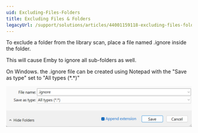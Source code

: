 ```yaml
---
uid: Excluding-Files-Folders
title: Excluding Files & Folders
legacyUrl: /support/solutions/articles/44001159118-excluding-files-folders
---
```


To exclude a folder from the library scan, place a file named .ignore inside the folder.

This will cause Emby to ignore all sub-folders as well.

On Windows. the .ignore file can be created using Notepad with the "Save as type" set to "All types (\*.\*)" 

![](images/server/excludes1.png)
